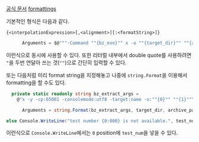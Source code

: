 [공식 문서](https://learn.microsoft.com/en-us/dotnet/csharp/language-reference/tokens/interpolated)  [formattings](https://learn.microsoft.com/en-us/dotnet/standard/base-types/composite-formatting)

기본적인 형식은 다음과 같다.
```
{<interpolationExpression>[,<alignment>][:<formatString>]}
```

```csharp
      Arguments = $@"""-Command ""{bz_exe}"" x -o ""{target_dir}"" ""{archive_path}""",
```
이런식으로 동시에 사용할 수 있다. 또한 리터럴 내부에서 double quote를 사용하려면 `"`을 두번 연달아 쓰는 것(`""`)으로 간단히 입력할 수 있다. 

또는 다음처럼 미리 format string을 지정해놓고 나중에 `string.Format`을 이용해서 formatting을 할 수도 있다.
```csharp
  private static readonly string bz_extract_args =
    @"x -y -cp:65001 -consolemode:utf8 -target:name -o:""{0}"" ""{1}""";

      Arguments = string.Format(bz_extract_args, target_dir, archive_path),
```

```csharp
else Console.WriteLine("test number {0:000} is not available.", test_num);
```
이런식으로 `Console.WriteLine`에서는 `0` position에 `test_num`을 넣을 수 있다.
